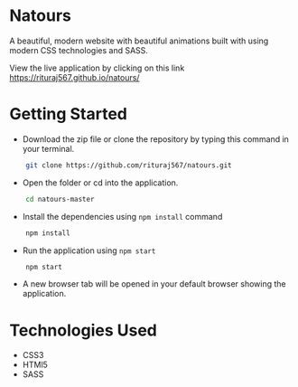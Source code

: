 # Natours


A beautiful, modern website with beautiful animations built with using modern CSS technologies and SASS.

View the live application by clicking on this link https://rituraj567.github.io/natours/

Getting Started
===============

- Download the zip file or clone the repository by typing this command in your terminal.
```bash
    git clone https://github.com/rituraj567/natours.git
```

- Open the folder or cd into the application.
```bash
    cd natours-master
```

- Install the dependencies using `npm install` command
```bash
    npm install
```

- Run the application using `npm start`
```bash
    npm start
```

- A new browser tab will be opened in your default browser showing the application.

Technologies Used
===============

- CSS3
- HTMl5
- SASS
